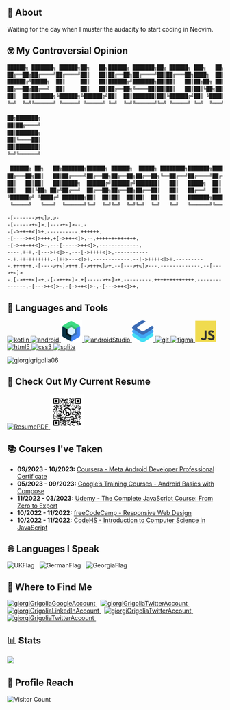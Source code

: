 ## 📝 About
<p>
  Waiting for the day when I muster the audacity to start coding in Neovim.
</p>

## 🤓 My Controversial Opinion
```kotlin
██████╗ ███████╗ ██████╗██╗   ██╗██████╗ ███████╗██╗ ██████╗ ███╗   ██╗    
██╔══██╗██╔════╝██╔════╝██║   ██║██╔══██╗██╔════╝██║██╔═══██╗████╗  ██║    
██████╔╝█████╗  ██║     ██║   ██║██████╔╝███████╗██║██║   ██║██╔██╗ ██║    
██╔══██╗██╔══╝  ██║     ██║   ██║██╔══██╗╚════██║██║██║   ██║██║╚██╗██║    
██║  ██║███████╗╚██████╗╚██████╔╝██║  ██║███████║██║╚██████╔╝██║ ╚████║    
╚═╝  ╚═╝╚══════╝ ╚═════╝ ╚═════╝ ╚═╝  ╚═╝╚══════╝╚═╝ ╚═════╝ ╚═╝  ╚═══╝    
                                                                           
██╗███████╗                                                                
██║██╔════╝                                                                
██║███████╗                                                                
██║╚════██║                                                                
██║███████║                                                                
╚═╝╚══════╝                                                                
                                                                           
 ██████╗ ██╗   ██╗███████╗██████╗ ██████╗  █████╗ ████████╗███████╗██████╗ 
██╔═══██╗██║   ██║██╔════╝██╔══██╗██╔══██╗██╔══██╗╚══██╔══╝██╔════╝██╔══██╗
██║   ██║██║   ██║█████╗  ██████╔╝██████╔╝███████║   ██║   █████╗  ██║  ██║
██║   ██║╚██╗ ██╔╝██╔══╝  ██╔══██╗██╔══██╗██╔══██║   ██║   ██╔══╝  ██║  ██║
╚██████╔╝ ╚████╔╝ ███████╗██║  ██║██║  ██║██║  ██║   ██║   ███████╗██████╔╝
 ╚═════╝   ╚═══╝  ╚══════╝╚═╝  ╚═╝╚═╝  ╚═╝╚═╝  ╚═╝   ╚═╝   ╚══════╝╚═════╝ 
```

```brainfuck
-[------->+<]>.>-
-[----->+<]>.[--->+<]>--.-
-[->++++<]>+.----------.++++++.
-[---->+<]>+++.+[->+++<]>.--.+++++++++++++.
-[->+++++<]>-.---[----->++<]>.-------------.
----.+++.-[--->+<]>-.---[->++++<]>.-----------
-.+.++++++++++.-[++>---<]>+.------------.--[->++++<]>+.---------
-.++++++.-[---->+<]>+++.[->+++<]>+.--[--->+<]>---.-------------.--[--->+<]>
-.[->+++<]>+.-[->+++<]>.+[----->+<]>+.---------.+++++++++++++.--------------.-[--->+<]>-.-[->++<]>-.-[--->++<]>+.
```

## 🚀 Languages and Tools
<p align="left">
  <a href="https://kotlinlang.org" target="_blank" rel="noreferrer"> 
    <img src="https://www.vectorlogo.zone/logos/kotlinlang/kotlinlang-icon.svg" title="Kotlin" alt="kotlin" width="50" height="50"/> 
  </a>
  
  <a href="https://developer.android.com" target="_blank" rel="noreferrer"> 
    <img src="https://www.vectorlogo.zone/logos/android/android-icon.svg" title="Android" alt="android" width="50" height="50"/> 
  </a> 
  
  <a href="https://developer.android.com/jetpack/compose" target="_blank" rel="noreferrer"> 
    <img src="JCLogo.png" title="Jetpack Compose" alt="jetpackCompose" width="50" height="50"/> 
  </a> 

  <a href="https://developer.android.com/studio" target="_blank" rel="noreferrer"> 
    <img src="https://cdn.jsdelivr.net/gh/devicons/devicon/icons/androidstudio/androidstudio-original.svg" title="Android Studio" alt="androidStudio" width="50" height="50"/> 
  </a> 

  <a href="https://coil-kt.github.io/coil/" target="_blank" rel="noreferrer"> 
    <img src="CoilLogoSVG.png" title="Coil" alt="coil" width="50" height="50"/> 
  </a>

  <a href="https://git-scm.com/" target="_blank" rel="noreferrer"> 
    <img src="https://www.vectorlogo.zone/logos/git-scm/git-scm-icon.svg" title="Git" alt="git" width="50" height="50"/> 
  </a>

  <a href="https://www.figma.com/" target="_blank" rel="noreferrer"> 
    <img src="https://www.vectorlogo.zone/logos/figma/figma-icon.svg" title="Figma" alt="figma" width="50" height="50"/> 
  </a>

  <a href="https://developer.mozilla.org/en-US/docs/Web/JavaScript" target="_blank" rel="noreferrer"> 
    <img src="https://raw.githubusercontent.com/devicons/devicon/master/icons/javascript/javascript-original.svg" title="JavaScript" alt="javascript" width="50" height="50"/> 
  </a>

  <a href="https://www.w3.org/html/" target="_blank" rel="noreferrer"> 
    <img src="https://cdn.jsdelivr.net/gh/devicons/devicon/icons/html5/html5-plain-wordmark.svg" title="HTML" alt="html5" width="50" height="50"/> 
  </a>
  
  <a href="https://www.w3schools.com/css/" target="_blank" rel="noreferrer"> 
    <img src="https://cdn.jsdelivr.net/gh/devicons/devicon/icons/css3/css3-plain-wordmark.svg" title="CSS" alt="css3" width="50" height="50"/> 
  </a> 

  <a href="https://www.sqlite.org/" target="_blank" rel="noreferrer"> 
    <img src="https://cdn.jsdelivr.net/gh/devicons/devicon/icons/sqlite/sqlite-original.svg" alt="sqlite" title="SQLite" width="50" height="50"/> 
  </a>
</p>

<p align="left">
  <img src="https://github-readme-stats.vercel.app/api/top-langs?username=giorgigrigolia06&show_icons=true&locale=en&layout=compact&theme=transparent" alt="giorgigrigolia06" />
</p>

## 📄 Check Out My Current Resume
<p align="left">
  <a href="https://drive.google.com/file/d/1RDdMqasb2itvYIFWmwlmTyudNiFC7STs/view?usp=drive_link" target="_blank" rel="noreferrer">
    <img src="https://www.svgrepo.com/show/103036/pdf.svg" title="Resume on Google Drive" alt="ResumePDF" height="80" width="80"/>
  </a>
    <img src="ResumeQRCodePDF.png" title="Resume on Google Drive QR Code" alt="ResumeQRCodePDF" height="80" width="80">
</p>

## 📚 Courses I've Taken
- **09/2023 - 10/2023:** [Coursera - Meta Android Developer Professional Certificate](https://www.coursera.org/professional-certificates/meta-android-developer)
- **05/2023 - 09/2023:** [Google’s Training Courses - Android Basics with Compose](https://developer.android.com/courses/android-basics-compose/course)
- **11/2022 - 03/2023:** [Udemy - The Complete JavaScript Course: From Zero to Expert](https://www.udemy.com/course/the-complete-javascript-course/)
- **10/2022 - 11/2022:** [freeCodeCamp - Responsive Web Design](https://freecodecamp.org/certification/Giorgi_Grigolia/responsive-web-design)
- **10/2022 - 11/2022:** [CodeHS - Introduction to Computer Science in JavaScript](https://codehs.com/certificate/j1YlGm)
  
## 🌐 Languages I Speak
<p align="left">
  <a>
    <img src="https://flagicons.lipis.dev/flags/4x3/gb.svg" title="English" alt="UKFlag" height="60" width="60"/>
  </a>&nbsp;

  <a>
  <img src="https://flagicons.lipis.dev/flags/4x3/de.svg" title="German" alt="GermanFlag" height="60" width="60"/>
  </a>&nbsp;
  
  <img src="https://flagicons.lipis.dev/flags/4x3/ge.svg" title="Georgian" alt="GeorgiaFlag" height="60" width="60"/>
</p>

## 📍 Where to Find Me
<p align="left">
  <a href="https://g.dev/giorgiGrigolia" target="_blank" rel="noreferrer">
    <img src="https://upload.wikimedia.org/wikipedia/commons/5/53/Google_%22G%22_Logo.svg" title="Google Developer Profile" alt="giorgiGrigoliaGoogleAccount" height="40" width="40" />
  </a>&nbsp;

  <a href="mailto:grigolialive@gmail.com" target="_blank" rel="noreferrer">
  <img src="https://upload.wikimedia.org/wikipedia/commons/7/7e/Gmail_icon_%282020%29.svg" alt="giorgiGrigoliaTwitterAccount" title="Gmail" alt="GiorgiGrigoliaGmail" height="40" width="40" />
  </a>&nbsp;

  <a href="https://www.linkedin.com/in/giorgigrigolia/" target="_blank" rel="noreferrer">
  <img src="https://www.vectorlogo.zone/logos/linkedin/linkedin-icon.svg" alt="giorgiGrigoliaLinkedInAccount" title="LinkedIn" alt="giorgiGrigoliaLinkedInAccount" height="40" width="40" />
  </a>&nbsp;
  
  <a href="https://twitter.com/lifad_06" target="_blank" rel="noreferrer">
  <img src="https://raw.githubusercontent.com/rahuldkjain/github-profile-readme-generator/master/src/images/icons/Social/twitter.svg" alt="giorgiGrigoliaTwitterAccount" title="Twitter" alt="giorgiGrigoliaTwitterAccount" height="40" width="40" />
  </a>&nbsp;

<a href="https://medium.com/@giorgiGrigolia" target="_blank" rel="noreferrer">
  <img src="https://www.svgrepo.com/show/354057/medium-icon.svg" alt="giorgiGrigoliaTwitterAccount" title="Medium" alt="giorgiGrigoliaMediumAccount" height="40" width="40" />
  </a>&nbsp;
</p>

## 📊 Stats
<p align="left">
  <img src="https://github-profile-summary-cards.vercel.app/api/cards/profile-details?username=GiorgiGrigolia06&theme=transparent"/>  
</p>

## 🎯 Profile Reach
![Visitor Count](https://profile-counter.glitch.me/giorgigrigolia06/count.svg)

